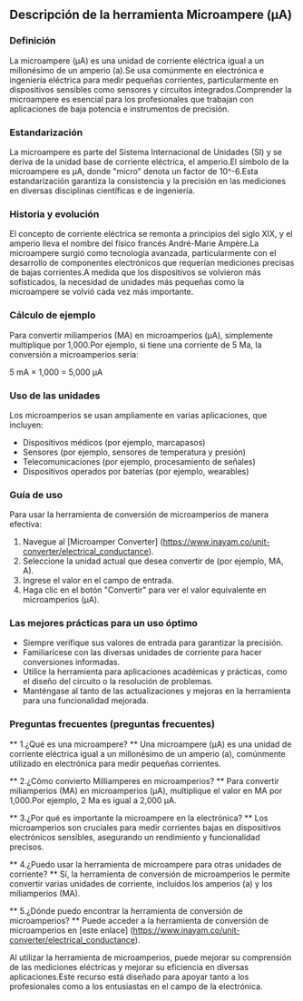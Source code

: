 ## Descripción de la herramienta Microampere (µA)

### Definición
La microampere (µA) es una unidad de corriente eléctrica igual a un millonésimo de un amperio (a).Se usa comúnmente en electrónica e ingeniería eléctrica para medir pequeñas corrientes, particularmente en dispositivos sensibles como sensores y circuitos integrados.Comprender la microampere es esencial para los profesionales que trabajan con aplicaciones de baja potencia e instrumentos de precisión.

### Estandarización
La microampere es parte del Sistema Internacional de Unidades (SI) y se deriva de la unidad base de corriente eléctrica, el amperio.El símbolo de la microampere es µA, donde "micro" denota un factor de 10^-6.Esta estandarización garantiza la consistencia y la precisión en las mediciones en diversas disciplinas científicas e de ingeniería.

### Historia y evolución
El concepto de corriente eléctrica se remonta a principios del siglo XIX, y el amperio lleva el nombre del físico francés André-Marie Ampère.La microampere surgió como tecnología avanzada, particularmente con el desarrollo de componentes electrónicos que requerían mediciones precisas de bajas corrientes.A medida que los dispositivos se volvieron más sofisticados, la necesidad de unidades más pequeñas como la microampere se volvió cada vez más importante.

### Cálculo de ejemplo
Para convertir miliamperios (MA) en microamperios (µA), simplemente multiplique por 1,000.Por ejemplo, si tiene una corriente de 5 Ma, la conversión a microamperios sería:

5 mA × 1,000 = 5,000 µA

### Uso de las unidades
Los microamperios se usan ampliamente en varias aplicaciones, que incluyen:
- Dispositivos médicos (por ejemplo, marcapasos)
- Sensores (por ejemplo, sensores de temperatura y presión)
- Telecomunicaciones (por ejemplo, procesamiento de señales)
- Dispositivos operados por baterías (por ejemplo, wearables)

### Guía de uso
Para usar la herramienta de conversión de microamperios de manera efectiva:
1. Navegue al [Microamper Converter] (https://www.inayam.co/unit-converter/electrical_conductance).
2. Seleccione la unidad actual que desea convertir de (por ejemplo, MA, A).
3. Ingrese el valor en el campo de entrada.
4. Haga clic en el botón "Convertir" para ver el valor equivalente en microamperios (µA).

### Las mejores prácticas para un uso óptimo
- Siempre verifique sus valores de entrada para garantizar la precisión.
- Familiarícese con las diversas unidades de corriente para hacer conversiones informadas.
- Utilice la herramienta para aplicaciones académicas y prácticas, como el diseño del circuito o la resolución de problemas.
- Manténgase al tanto de las actualizaciones y mejoras en la herramienta para una funcionalidad mejorada.

### Preguntas frecuentes (preguntas frecuentes)

** 1.¿Qué es una microampere? **
Una microampere (µA) es una unidad de corriente eléctrica igual a un millonésimo de un amperio (a), comúnmente utilizado en electrónica para medir pequeñas corrientes.

** 2.¿Cómo convierto Milliamperes en microamperios? **
Para convertir miliamperios (MA) en microamperios (µA), multiplique el valor en MA por 1,000.Por ejemplo, 2 Ma es igual a 2,000 µA.

** 3.¿Por qué es importante la microampere en la electrónica? **
Los microamperios son cruciales para medir corrientes bajas en dispositivos electrónicos sensibles, asegurando un rendimiento y funcionalidad precisos.

** 4.¿Puedo usar la herramienta de microampere para otras unidades de corriente? **
Sí, la herramienta de conversión de microamperios le permite convertir varias unidades de corriente, incluidos los amperios (a) y los miliamperios (MA).

** 5.¿Dónde puedo encontrar la herramienta de conversión de microamperios? **
Puede acceder a la herramienta de conversión de microamperios en [este enlace] (https://www.inayam.co/unit-converter/electrical_conductance).

Al utilizar la herramienta de microamperios, puede mejorar su comprensión de las mediciones eléctricas y mejorar su eficiencia en diversas aplicaciones.Este recurso está diseñado para apoyar tanto a los profesionales como a los entusiastas en el campo de la electrónica.